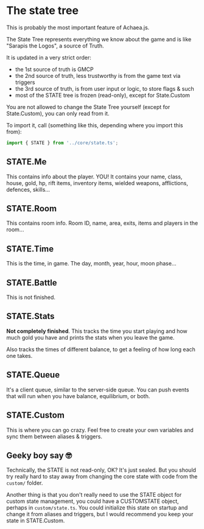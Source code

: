 # The state tree

This is probably the most important feature of Achaea.js.

The State Tree represents everything we know about the game and is like "Sarapis the Logos", a source of Truth.

It is updated in a very strict order:

* the 1st source of truth is GMCP
* the 2nd source of truth, less trustworthy is from the game text via triggers
* the 3rd source of truth, is from user input or logic, to store flags & such
* most of the STATE tree is frozen (read-only), except for State.Custom

You are not allowed to change the State Tree yourself (except for State.Custom), you can only read from it.

To import it, call (something like this, depending where you import this from):

```ts
import { STATE } from '../core/state.ts';
```

## STATE.Me

This contains info about the player. YOU! It contains your name, class, house, gold, hp, rift items, inventory items, wielded weapons, afflictions, defences, skills...

## STATE.Room

This contains room info. Room ID, name, area, exits, items and players in the room...

## STATE.Time

This is the time, in game. The day, month, year, hour, moon phase...

## STATE.Battle

This is not finished.

## STATE.Stats

**Not completely finished**. This tracks the time you start playing and how much gold you have and prints the stats when you leave the game.

Also tracks the times of different balance, to get a feeling of how long each one takes.

## STATE.Queue

It's a client queue, similar to the server-side queue. You can push events that will run when you have balance, equilibrium, or both.

## STATE.Custom

This is where you can go crazy. Feel free to create your own variables and sync them between aliases & triggers.

## Geeky boy say 🤓

Technically, the STATE is not read-only, OK? It's just sealed. But you should try really hard to stay away from changing the core state with code from the `custom/` folder.

Another thing is that you don't really need to use the STATE object for custom state management, you could have a CUSTOMSTATE object, perhaps in `custom/state.ts`. You could initialize this state on startup and change it from aliases and triggers, but I would recommend you keep your state in STATE.Custom.
